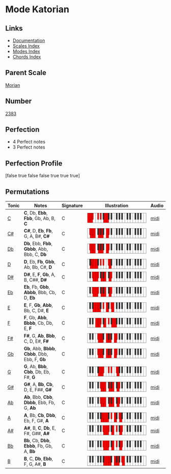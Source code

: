 # Mode Katorian

## Links

- [Documentation](index.md)
- [Scales Index](Scales.md)
- [Modes Index](Modes.md)
- [Chords Index](Chords.md)

## Parent Scale

[Morian](ScaleMorian.md)

## Number

[2383](https://ianring.com/musictheory/scales/2383)

## Perfection

- 4 Perfect notes
- 3 Perfect notes

## Perfection Profile

[false true false false true true true]

## Permutations

| Tonic | Notes | Signature | Illustration | Audio |
|-------|-------|-----------|--------------|-------|
| [C](ModeCNaturalKatorian.md) | **C**, Db, **Ebb**, **Fbb**, Gb, Ab, B, **C** | C | ![CNaturalKatorian](ModeCNaturalKatorian.png) | [midi](https://github.com/edipermadi/music/blob/main/docs/ModeCNaturalKatorian.mid?raw=true) |
| [C#](ModeCSharpKatorian.md) | **C#**, D, **Eb**, **Fb**, G, A, B#, **C#** | C | ![CSharpKatorian](ModeCSharpKatorian.png) | [midi](https://github.com/edipermadi/music/blob/main/docs/ModeCSharpKatorian.mid?raw=true) |
| [Db](ModeDFlatKatorian.md) | **Db**, Ebb, **Fbb**, **Gbbb**, Abb, Bbb, C, **Db** | C | ![DFlatKatorian](ModeDFlatKatorian.png) | [midi](https://github.com/edipermadi/music/blob/main/docs/ModeDFlatKatorian.mid?raw=true) |
| [D](ModeDNaturalKatorian.md) | **D**, Eb, **Fb**, **Gbb**, Ab, Bb, C#, **D** | C | ![DNaturalKatorian](ModeDNaturalKatorian.png) | [midi](https://github.com/edipermadi/music/blob/main/docs/ModeDNaturalKatorian.mid?raw=true) |
| [D#](ModeDSharpKatorian.md) | **D#**, E, **F**, **Gb**, A, B, C##, **D#** | C | ![DSharpKatorian](ModeDSharpKatorian.png) | [midi](https://github.com/edipermadi/music/blob/main/docs/ModeDSharpKatorian.mid?raw=true) |
| [Eb](ModeEFlatKatorian.md) | **Eb**, Fb, **Gbb**, **Abbb**, Bbb, Cb, D, **Eb** | C | ![EFlatKatorian](ModeEFlatKatorian.png) | [midi](https://github.com/edipermadi/music/blob/main/docs/ModeEFlatKatorian.mid?raw=true) |
| [E](ModeENaturalKatorian.md) | **E**, F, **Gb**, **Abb**, Bb, C, D#, **E** | C | ![ENaturalKatorian](ModeENaturalKatorian.png) | [midi](https://github.com/edipermadi/music/blob/main/docs/ModeENaturalKatorian.mid?raw=true) |
| [F](ModeFNaturalKatorian.md) | **F**, Gb, **Abb**, **Bbbb**, Cb, Db, E, **F** | C | ![FNaturalKatorian](ModeFNaturalKatorian.png) | [midi](https://github.com/edipermadi/music/blob/main/docs/ModeFNaturalKatorian.mid?raw=true) |
| [F#](ModeFSharpKatorian.md) | **F#**, G, **Ab**, **Bbb**, C, D, E#, **F#** | C | ![FSharpKatorian](ModeFSharpKatorian.png) | [midi](https://github.com/edipermadi/music/blob/main/docs/ModeFSharpKatorian.mid?raw=true) |
| [Gb](ModeGFlatKatorian.md) | **Gb**, Abb, **Bbbb**, **Cbbb**, Dbb, Ebb, F, **Gb** | C | ![GFlatKatorian](ModeGFlatKatorian.png) | [midi](https://github.com/edipermadi/music/blob/main/docs/ModeGFlatKatorian.mid?raw=true) |
| [G](ModeGNaturalKatorian.md) | **G**, Ab, **Bbb**, **Cbb**, Db, Eb, F#, **G** | C | ![GNaturalKatorian](ModeGNaturalKatorian.png) | [midi](https://github.com/edipermadi/music/blob/main/docs/ModeGNaturalKatorian.mid?raw=true) |
| [G#](ModeGSharpKatorian.md) | **G#**, A, **Bb**, **Cb**, D, E, F##, **G#** | C | ![GSharpKatorian](ModeGSharpKatorian.png) | [midi](https://github.com/edipermadi/music/blob/main/docs/ModeGSharpKatorian.mid?raw=true) |
| [Ab](ModeAFlatKatorian.md) | **Ab**, Bbb, **Cbb**, **Dbbb**, Ebb, Fb, G, **Ab** | C | ![AFlatKatorian](ModeAFlatKatorian.png) | [midi](https://github.com/edipermadi/music/blob/main/docs/ModeAFlatKatorian.mid?raw=true) |
| [A](ModeANaturalKatorian.md) | **A**, Bb, **Cb**, **Dbb**, Eb, F, G#, **A** | C | ![ANaturalKatorian](ModeANaturalKatorian.png) | [midi](https://github.com/edipermadi/music/blob/main/docs/ModeANaturalKatorian.mid?raw=true) |
| [A#](ModeASharpKatorian.md) | **A#**, B, **C**, **Db**, E, F#, G##, **A#** | C | ![ASharpKatorian](ModeASharpKatorian.png) | [midi](https://github.com/edipermadi/music/blob/main/docs/ModeASharpKatorian.mid?raw=true) |
| [Bb](ModeBFlatKatorian.md) | **Bb**, Cb, **Dbb**, **Ebbb**, Fb, Gb, A, **Bb** | C | ![BFlatKatorian](ModeBFlatKatorian.png) | [midi](https://github.com/edipermadi/music/blob/main/docs/ModeBFlatKatorian.mid?raw=true) |
| [B](ModeBNaturalKatorian.md) | **B**, C, **Db**, **Ebb**, F, G, A#, **B** | C | ![BNaturalKatorian](ModeBNaturalKatorian.png) | [midi](https://github.com/edipermadi/music/blob/main/docs/ModeBNaturalKatorian.mid?raw=true) |
